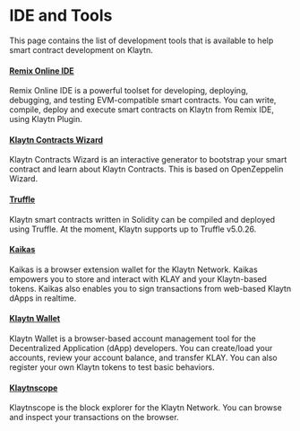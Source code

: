 # IDE and Tools

This page contains the list of development tools that is available to help smart contract development on Klaytn.

#### [Remix Online IDE](https://remix.ethereum.org/) <a href="#remix-ide" id="remix-ide"></a>

Remix Online IDE is a powerful toolset for developing, deploying, debugging, and testing EVM-compatible smart contracts. You can write, compile, deploy and execute smart contracts on Klaytn from Remix IDE, using Klaytn Plugin.

#### [Klaytn Contracts Wizard](https://wizard.klaytn.foundation/) <a href="#klaytn-contract-wizard" id="klaytn-contract-wizard"></a>

Klaytn Contracts Wizard is an interactive generator to bootstrap your smart contract and learn about Klaytn Contracts. This is based on OpenZeppelin Wizard.

#### [Truffle](./truffle.md) <a href="#truffle" id="truffle"></a>

Klaytn smart contracts written in Solidity can be compiled and deployed using Truffle. At the moment, Klaytn supports up to Truffle v5.0.26.

#### [Kaikas](../../tools/wallets/kaikas.md) <a href="#kaikas" id="kaikas"></a>

Kaikas is a browser extension wallet for the Klaytn Network. Kaikas empowers you to store and interact with KLAY and your Klaytn-based tokens. Kaikas also enables you to sign transactions from web-based Klaytn dApps in realtime.

#### [Klaytn Wallet](../../tools/wallets/klaytn-wallet.md) <a href="#klaytn-wallet" id="klaytn-wallet"></a>

Klaytn Wallet is a browser-based account management tool for the Decentralized Application (dApp) developers. You can create/load your accounts, review your account balance, and transfer KLAY. You can also register your own Klaytn tokens to test basic behaviors.

#### [Klaytnscope](../../tools/block-explorers/klaytnscope.md) <a href="#klaytnscope" id="klaytnscope"></a>

Klaytnscope is the block explorer for the Klaytn Network. You can browse and inspect your transactions on the browser.
